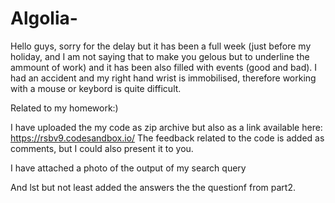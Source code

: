 # Algolia-

Hello guys, sorry for the delay but it has been a full week (just before my holiday, and I am not saying that to make you gelous but to underline the ammount of work) and it has been also filled with events (good and bad). I had an accident and my right hand wrist is immobilised, therefore working with a mouse or keybord is quite difficult.

Related to my homework:) 

I have uploaded the my code as zip archive but also as a link available here:  https://rsbv9.codesandbox.io/ 
The feedback related to the code is added as comments, but I could also present it to you.

I have attached a photo of the output of my search query

And lst but not least added the answers the the questionf from part2.

